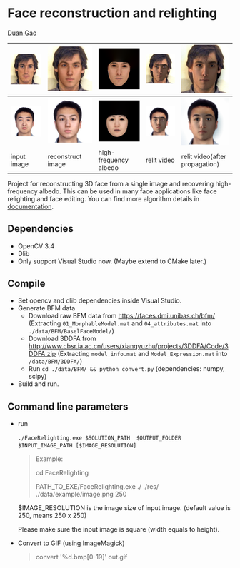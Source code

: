 # Face reconstruction and relighting

[Duan Gao](https://gao-duan.github.io/)

| <img src="./data/example/image.png" alt="img" /> | <img src="./res/reconstruct.bmp" alt="img"  /> | <img src="./res/albedo_high.bmp" alt="img"  /> | <img src="./res/relit/out.gif" alt="img"/> | <img src="./res/prog/out.gif" alt="img"/> |
| ------------------------------------------------ | ---------------------------------------------- | ---------------------------------------------- | ------------------------------------------ | ----------------------------------------- |
| <img src="./data/example/me.jpg" alt="img" /> | <img src="./res2/reconstruct.bmp" alt="img"  /> | <img src="./res2/albedo_high.bmp" alt="img"  /> | <img src="./res2/relit/out.gif" alt="img"/> | <img src="./res2/prog/out.gif" alt="img"/> |
| input image                                      | reconstruct image                              | high-frequency albedo                          | relit video                                | relit video(after propagation)            |

Project for reconstructing 3D face from a single image and recovering high-frequency albedo. This can be used in many face applications like face relighting and face editing. You can find more algorithm details in [documentation](./documentation/documentation.pdf).

## Dependencies

- OpenCV 3.4
- Dlib
- Only support Visual Studio now. (Maybe extend to CMake later.)

## Compile

- Set opencv and dlib dependencies inside Visual Studio.
- Generate BFM data
  - Download raw BFM data from https://faces.dmi.unibas.ch/bfm/ (Extracting `01_MorphableModel.mat` and `04_attributes.mat` into `./data/BFM/BaselFaceModel/`)
  - Download 3DDFA from http://www.cbsr.ia.ac.cn/users/xiangyuzhu/projects/3DDFA/Code/3DDFA.zip  (Extracting `model_info.mat` and `Model_Expression.mat` into `/data/BFM/3DDFA/`)
  - Run `cd ./data/BFM/ && python convert.py` (dependencies: numpy, scipy) 
- Build and run.

## Command line parameters

- run 

  ```./FaceRelighting.exe $SOLUTION_PATH  $OUTPUT_FOLDER  $INPUT_IMAGE_PATH [$IMAGE_RESOLUTION]```

  >  Example:
  >
  > cd FaceRelighting
  >
  > PATH_TO_EXE/FaceRelighting.exe   ./  ./res/  ./data/example/image.png 250

  $IMAGE_RESOLUTION is the image size of input image. (default value is 250, means 250 x 250)

  Please make sure the input image is square (width equals to height).

  

- Convert to GIF (using ImageMagick)

  >  convert '%d.bmp[0-19]' out.gif 






